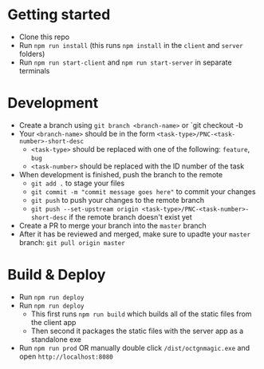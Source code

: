 # Getting started
- Clone this repo
- Run `npm run install` (this runs `npm install` in the `client` and `server` folders)
- Run `npm run start-client` and `npm run start-server` in separate terminals

# Development
- Create a branch using `git branch <branch-name>` or `git checkout -b <branch-name> 
- Your `<branch-name>` should be in the form `<task-type>/PNC-<task-number>-short-desc`
    - `<task-type>` should be replaced with one of the following: `feature`, `bug`
    - `<task-number>` should be replaced with the ID number of the task
- When development is finished, push the branch to the remote
    - `git add .` to stage your files
    - `git commit -m "commit message goes here"` to commit your changes
    - `git push` to push your changes to the remote branch
    - `git push --set-upstream origin <task-type>/PNC-<task-number>-short-desc` if the remote branch doesn't exist yet
- Create a PR to merge your branch into the `master` branch
- After it has be reviewed and merged, make sure to upadte your `master` branch: `git pull origin master`

# Build & Deploy
- Run `npm run deploy`
- Run `npm run deploy`
    - This first runs `npm run build` which builds all of the static files from the client app
    - Then second it packages the static files with the server app as a standalone exe
- Run `npm run prod` OR manually double click `/dist/octgnmagic.exe` and open `http://localhost:8080`
